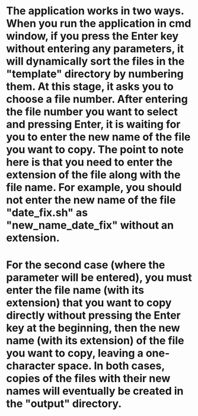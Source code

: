 # The application works in two ways. When you run the application in cmd window, if you press the Enter key without entering any parameters, it will dynamically sort the files in the "template" directory by numbering them. At this stage, it asks you to choose a file number. After entering the file number you want to select and pressing Enter, it is waiting for you to enter the new name of the file you want to copy. The point to note here is that you need to enter the extension of the file along with the file name. For example, you should not enter the new name of the file "date_fix.sh" as "new_name_date_fix" without an extension.
# For the second case (where the parameter will be entered), you must enter the file name (with its extension) that you want to copy directly without pressing the Enter key at the beginning, then the new name (with its extension) of the file you want to copy, leaving a one-character space. In both cases, copies of the files with their new names will eventually be created in the "output" directory.
